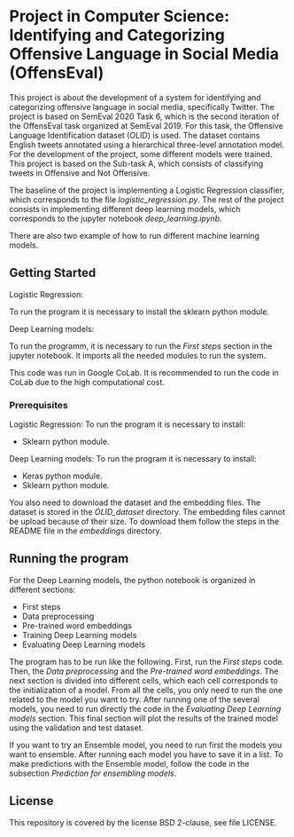 # Project in Computer Science: Identifying and Categorizing Offensive Language in Social Media (OffensEval)

This project is about the development of a system for identifying and categorizing offensive language in social media, specifically Twitter. The project is based on SemEval 2020 Task 6, which is the second iteration of the OffensEval task organized at SemEval 2019. For this task, the Offensive Language Identification dataset (OLID) is used. The dataset contains English tweets annotated using a hierarchical three-level annotation model. For the development of the project, some different models were trained. This project is based on the Sub-task A, which consists of classifying tweets in Offensive and Not Offensive.

The baseline of the project is implementing a Logistic Regression classifier, which corresponds to the file *logistic_regression.py*. The rest of the project consists in implementing different deep learning models, which corresponds to the jupyter notebook *deep_learning.ipynb*.

There are also two example of how to run different machine learning models.

## Getting Started

Logistic Regression:

To run the program it is necessary to install the sklearn python module.

Deep Learning models:

To run the programm, it is necessary to run the *First steps* section in the jupyter notebook. It imports all the needed modules to run the system.

This code was run in Google CoLab. It is recommended to run the code in CoLab due to the high computational cost. 

### Prerequisites

Logistic Regression:
To run the program it is necessary to install:
- Sklearn python module.

Deep Learning models:
To run the program it is necessary to install:
- Keras python module.
- Sklearn python module.

You also need to download the dataset and the embedding files. The dataset is stored in the *OLID_dataset* directory. The embedding files cannot be upload because of their size. To download them follow the steps in the README file in the *embeddings* directory.

## Running the program

For the Deep Learning models, the python notebook is organized in different sections:
- First steps
- Data preprocessing
- Pre-trained word embeddings
- Training Deep Learning models
- Evaluating Deep Learning models

The program has to be run like the following. First, run the *First steps* code. Then, the *Data preprocessing* and the *Pre-trained word embeddings*. The next section is divided into different cells, which each cell corresponds to the initialization of a model. From all the cells, you only need to run the one related to the model you want to try. After running one of the several models, you need to run directly the code in the *Evaluating Deep Learning models* section. This final section will plot the results of the trained model using the validation and test dataset.

If you want to try an Ensemble model, you need to run first the models you want to ensemble. After running each model you have to save it in a list. To make predictions with the Ensemble model, follow the code in the subsection *Prediction for ensembling models*.

## License

This repository is covered by the license BSD 2-clause, see file LICENSE.

